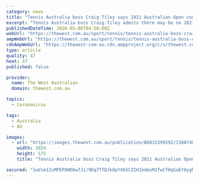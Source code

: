 ```yaml
---
category: news
title: "Tennis Australia boss Craig Tiley says 2021 Australian Open could be cancelled due to coronavirus pandemic"
excerpt: "Tennis Australia boss Craig Tiley admits there may be no 2021 Australian Open due to the coronavirus pandemic."
publishedDateTime: 2020-05-06T04:56:00Z
webUrl: "https://thewest.com.au/sport/tennis/tennis-australia-boss-craig-tiley-says-2021-australian-open-could-be-cancelled-due-to-coronavirus-pandemic-ng-b881539959z"
ampWebUrl: "https://thewest.com.au/sport/tennis/tennis-australia-boss-craig-tiley-says-2021-australian-open-could-be-cancelled-due-to-coronavirus-pandemic-ng-b881539959z.amp"
cdnAmpWebUrl: "https://thewest-com-au.cdn.ampproject.org/c/s/thewest.com.au/sport/tennis/tennis-australia-boss-craig-tiley-says-2021-australian-open-could-be-cancelled-due-to-coronavirus-pandemic-ng-b881539959z.amp"
type: article
quality: 47
heat: 47
published: false

provider:
  name: The West Australian
  domain: thewest.com.au

topics:
  - Coronavirus

tags:
  - Australia
  - AU

images:
  - url: "https://images.thewest.com.au/publication/B881539959Z/1588740883165_GC62O7QVA.1-2.jpg?imwidth=1024"
    width: 1024
    height: 575
    title: "Tennis Australia boss Craig Tiley says 2021 Australian Open could be cancelled due to coronavirus pandemic"

secured: "1wVsm1ZvMPEP8NO6w7Ji/9Dq7TfDJkOpYX6SCZIH1kdmsM2fwCfHqSaEY8ygR5C6FM6uTuwcLe8VKXhSp6BqitTJ5LUu70anmeH+xl48jMJKgnx4Fxy87F6KPZ22O0wF7xKlsTH5CMWwvTqZ4uMKCQvvGosuJ0Sk5zvmQRMVqFleDRORyMf3f4l2G+vf1xzMywOrtAOCe4CUELTURjTCbvahHfoG50aLahUBS0ASdeQ5NHfuYLbftOO1s4u06V7o1nYOo7/mfEGPYEcf+DSUST1exXa4x0PJq58VRosHx40opadgZaZBJr3cVNFGQJEWOMPR5sMSGAqncv9Pn1c9eUb8EN63W2NmeBXKvMwh83SsJFTESPBzZ5I0uyzqLvNuRTAMLBjTtbDnOpjHEA8kqG+q6Rbc/ETMB5n/8SezsGEhkuzH10i3nrmQGVUwhUMlCdagTBeEbacKEf1MWQmJol6gNGeOWL/ROBrehLoXAZ0=;X2U3bt86VHfre+/GE/p7rw=="
---
```



